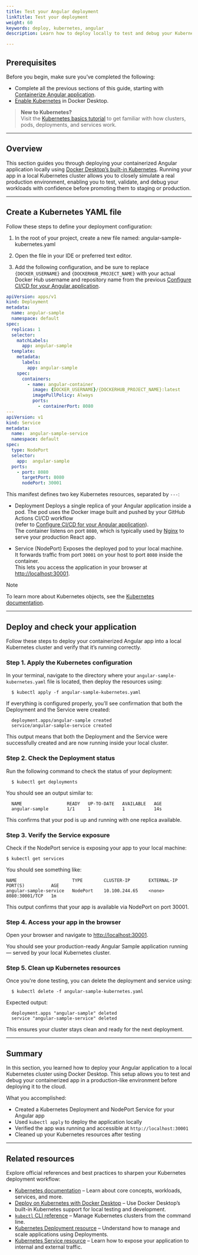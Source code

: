 ```yaml
---
title: Test your Angular deployment
linkTitle: Test your deployment
weight: 60
keywords: deploy, kubernetes, angular
description: Learn how to deploy locally to test and debug your Kubernetes deployment

---
```


## Prerequisites

Before you begin, make sure you’ve completed the following:
- Complete all the previous sections of this guide, starting with [Containerize Angular application](containerize.md).
- [Enable Kubernetes](/manuals/desktop/features/kubernetes.md#install-and-turn-on-kubernetes) in Docker Desktop.

> **New to Kubernetes?**  
> Visit the [Kubernetes basics tutorial](https://kubernetes.io/docs/tutorials/kubernetes-basics/) to get familiar with how clusters, pods, deployments, and services work.

---

## Overview

This section guides you through deploying your containerized Angular application locally using [Docker Desktop’s built-in Kubernetes](/desktop/kubernetes/). Running your app in a local Kubernetes cluster allows you to closely simulate a real production environment, enabling you to test, validate, and debug your workloads with confidence before promoting them to staging or production.

---

## Create a Kubernetes YAML file

Follow these steps to define your deployment configuration:

1. In the root of your project, create a new file named: angular-sample-kubernetes.yaml

2. Open the file in your IDE or preferred text editor.

3. Add the following configuration, and be sure to replace `{DOCKER_USERNAME}` and `{DOCKERHUB_PROJECT_NAME}` with your actual Docker Hub username and repository name from the previous [Configure CI/CD for your Angular application](configure-ci-cd.md).


```yaml
apiVersion: apps/v1
kind: Deployment
metadata:
  name: angular-sample
  namespace: default
spec:
  replicas: 1
  selector:
    matchLabels:
      app: angular-sample
  template:
    metadata:
      labels:
        app: angular-sample
    spec:
      containers:
        - name: angular-container
          image: {DOCKER_USERNAME}/{DOCKERHUB_PROJECT_NAME}:latest
          imagePullPolicy: Always
          ports:
            - containerPort: 8080
---
apiVersion: v1
kind: Service
metadata:
  name:  angular-sample-service
  namespace: default
spec:
  type: NodePort
  selector:
    app:  angular-sample
  ports:
    - port: 8080
      targetPort: 8080
      nodePort: 30001
```

This manifest defines two key Kubernetes resources, separated by `---`:

- Deployment
  Deploys a single replica of your Angular application inside a pod. The pod uses the Docker image built and pushed by your GitHub Actions CI/CD workflow  
  (refer to [Configure CI/CD for your Angular application](configure-ci-cd.md)).  
  The container listens on port `8080`, which is typically used by [Nginx](https://nginx.org/en/docs/) to serve your production React app.

- Service (NodePort) 
  Exposes the deployed pod to your local machine.  
  It forwards traffic from port `30001` on your host to port `8080` inside the container.  
  This lets you access the application in your browser at [http://localhost:30001](http://localhost:30001).

> [!NOTE]
> To learn more about Kubernetes objects, see the [Kubernetes documentation](https://kubernetes.io/docs/home/).

---

## Deploy and check your application

Follow these steps to deploy your containerized Angular app into a local Kubernetes cluster and verify that it’s running correctly.

### Step 1. Apply the Kubernetes configuration

In your terminal, navigate to the directory where your `angular-sample-kubernetes.yaml` file is located, then deploy the resources using:

```console
  $ kubectl apply -f angular-sample-kubernetes.yaml
```

If everything is configured properly, you’ll see confirmation that both the Deployment and the Service were created:

```shell
  deployment.apps/angular-sample created
  service/angular-sample-service created
```
   
This output means that both the Deployment and the Service were successfully created and are now running inside your local cluster.

### Step 2. Check the Deployment status

Run the following command to check the status of your deployment:
   
```console
  $ kubectl get deployments
```

You should see an output similar to:

```shell
  NAME                 READY   UP-TO-DATE   AVAILABLE   AGE
  angular-sample       1/1     1            1           14s
```

This confirms that your pod is up and running with one replica available.

### Step 3. Verify the Service exposure

Check if the NodePort service is exposing your app to your local machine:

```console
$ kubectl get services
```

You should see something like:

```shell
NAME                     TYPE        CLUSTER-IP       EXTERNAL-IP   PORT(S)          AGE
angular-sample-service   NodePort    10.100.244.65    <none>        8080:30001/TCP   1m
```

This output confirms that your app is available via NodePort on port 30001.

### Step 4. Access your app in the browser

Open your browser and navigate to [http://localhost:30001](http://localhost:30001).

You should see your production-ready Angular Sample application running — served by your local Kubernetes cluster.

### Step 5. Clean up Kubernetes resources

Once you're done testing, you can delete the deployment and service using:

```console
  $ kubectl delete -f angular-sample-kubernetes.yaml
```

Expected output:

```shell
  deployment.apps "angular-sample" deleted
  service "angular-sample-service" deleted
```

This ensures your cluster stays clean and ready for the next deployment.
   
---

## Summary

In this section, you learned how to deploy your Angular application to a local Kubernetes cluster using Docker Desktop. This setup allows you to test and debug your containerized app in a production-like environment before deploying it to the cloud.

What you accomplished:

- Created a Kubernetes Deployment and NodePort Service for your Angular app  
- Used `kubectl apply` to deploy the application locally  
- Verified the app was running and accessible at `http://localhost:30001`  
- Cleaned up your Kubernetes resources after testing

---

## Related resources

Explore official references and best practices to sharpen your Kubernetes deployment workflow:

- [Kubernetes documentation](https://kubernetes.io/docs/home/) – Learn about core concepts, workloads, services, and more.  
- [Deploy on Kubernetes with Docker Desktop](/manuals/desktop/features/kubernetes.md) – Use Docker Desktop’s built-in Kubernetes support for local testing and development.
- [`kubectl` CLI reference](https://kubernetes.io/docs/reference/kubectl/) – Manage Kubernetes clusters from the command line.  
- [Kubernetes Deployment resource](https://kubernetes.io/docs/concepts/workloads/controllers/deployment/) – Understand how to manage and scale applications using Deployments.  
- [Kubernetes Service resource](https://kubernetes.io/docs/concepts/services-networking/service/) – Learn how to expose your application to internal and external traffic.
